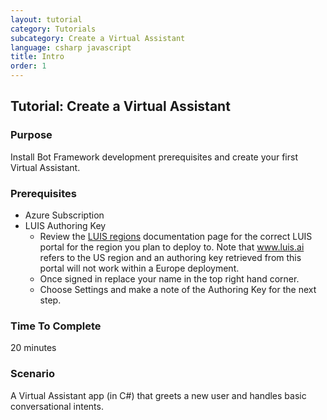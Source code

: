 ```yaml
---
layout: tutorial
category: Tutorials
subcategory: Create a Virtual Assistant
language: csharp javascript
title: Intro
order: 1
---
```


## Tutorial: Create a Virtual Assistant

### Purpose
Install Bot Framework development prerequisites and create your first Virtual Assistant.

### Prerequisites
- Azure Subscription
- LUIS Authoring Key
    - Review the [LUIS regions](https://docs.microsoft.com/en-us/azure/cognitive-services/luis/luis-reference-regions) documentation page for the correct LUIS portal for the region you plan to deploy to. Note that www.luis.ai refers to the US region and an authoring key retrieved from this portal will not work within a Europe deployment.
    - Once signed in replace your name in the top right hand corner.
    - Choose Settings and make a note of the Authoring Key for the next step.

### Time To Complete
20 minutes

### Scenario
A Virtual Assistant app (in C#) that greets a new user and handles basic conversational intents.